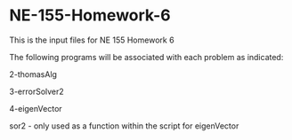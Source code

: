 # NE-155-Homework-6
This is the input files for NE 155 Homework 6

The following programs will be associated with each problem as indicated:

2-thomasAlg

3-errorSolver2

4-eigenVector
  
  sor2 - only used as a function within the script for eigenVector
  
